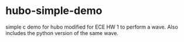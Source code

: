 hubo-simple-demo
================

simple c demo for hubo modified for ECE HW 1 to perform a wave.
Also includes the python version of the same wave.
